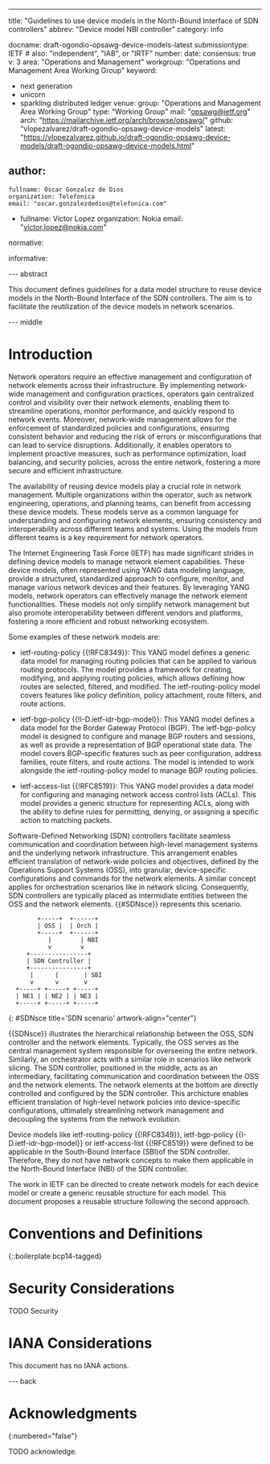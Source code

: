 ---
title: "Guidelines to use device models in the North-Bound Interface of SDN controllers"
abbrev: "Device model NBI controller"
category: info

docname: draft-ogondio-opsawg-device-models-latest
submissiontype: IETF  # also: "independent", "IAB", or "IRTF"
number:
date:
consensus: true
v: 3
area: "Operations and Management"
workgroup: "Operations and Management Area Working Group"
keyword:
 - next generation
 - unicorn
 - sparkling distributed ledger
venue:
  group: "Operations and Management Area Working Group"
  type: "Working Group"
  mail: "opsawg@ietf.org"
  arch: "https://mailarchive.ietf.org/arch/browse/opsawg/"
  github: "vlopezalvarez/draft-ogondio-opsawg-device-models"
  latest: "https://vlopezalvarez.github.io/draft-ogondio-opsawg-device-models/draft-ogondio-opsawg-device-models.html"

author:
 -
    fullname: Oscar Gonzalez de Dios
    organization: Telefonica
    email: "oscar.gonzalezdedios@telefonica.com"
 -
    fullname: Victor Lopez
    organization: Nokia
    email: "victor.lopez@nokia.com"

normative:

informative:


--- abstract

This document defines guidelines for a data model structure to reuse device models in the North-Bound Interface of the SDN controllers. The aim is to facilitate the reutilization of the device models in network scenarios.

--- middle

# Introduction

Network operators require an effective management and configuration of network elements across their infrastructure. By implementing network-wide management and configuration practices, operators gain centralized control and visibility over their network elements, enabling them to streamline operations, monitor performance, and quickly respond to network events. Moreover, network-wide management allows for the enforcement of standardized policies and configurations, ensuring consistent behavior and reducing the risk of errors or misconfigurations that can lead to service disruptions. Additionally, it enables operators to implement proactive measures, such as performance optimization, load balancing, and security policies, across the entire network, fostering a more secure and efficient infrastructure.

The availability of reusing device models play a crucial role in network management. Multiple organizations within the operator, such as network engineering, operations, and planning teams, can benefit from accessing these device models. These models serve as a common language for understanding and configuring network elements, ensuring consistency and interoperability across different teams and systems. Using the models from different teams is a key requirement for network operators.

The Internet Engineering Task Force (IETF) has made significant strides in defining device models to manage network element capabilities. These device models, often represented using YANG data modeling language, provide a structured, standardized approach to configure, monitor, and manage various network devices and their features. By leveraging YANG models, network operators can effectively manage the network element functionalities. These models not only simplify network management but also promote interoperability between different vendors and platforms, fostering a more efficient and robust networking ecosystem.

Some examples of these network models are:

* ietf-routing-policy {{!RFC8349}}: This YANG model defines a generic data model for managing routing policies that can be applied to various routing protocols. The model provides a framework for creating, modifying, and applying routing policies, which allows defining how routes are selected, filtered, and modified. The ietf-routing-policy model covers features like policy definition, policy attachment, route filters, and route actions.

* ietf-bgp-policy {{!I-D.ietf-idr-bgp-model}}: This YANG model defines a data model for the Border Gateway Protocol (BGP). The ietf-bgp-policy model is designed to configure and manage BGP routers and sessions, as well as provide a representation of BGP operational state data. The model covers BGP-specific features such as peer configuration, address families, route filters, and route actions. The model is intended to work alongside the ietf-routing-policy model to manage BGP routing policies.

* ietf-access-list {{!RFC8519}}: This YANG model provides a data model for configuring and managing network access control lists (ACLs). This model provides a generic structure for representing ACLs, along with the ability to define rules for permitting, denying, or assigning a specific action to matching packets. 

Software-Defined Networking (SDN) controllers facilitate seamless communication and coordination between high-level management systems and the underlying network infrastructure. This arrangement enables efficient translation of network-wide policies and objectives, defined by the Operations Support Systems (OSS), into granular, device-specific configurations and commands for the network elements. A similar concept applies for orchestration scenarios like in network slicing. Consequently, SDN controllers are typically placed as intermidiate entities between the OSS and the network elements. {{#SDNsce}} represents this scenario.

~~~~
        +-----+  +------+
        | OSS |  | Orch |
        +-----+  +------+
           |        | NBI
           v        v
     +----------------+
     | SDN Controller |
     +----------------+
      |      |       | SBI
      v      v       v
  +-----+ +-----+ +-----+
  | NE1 | | NE2 | | NE3 |
  +-----+ +-----+ +-----+
~~~~
{: #SDNsce title='SDN scenario' artwork-align="center"}

{{SDNsce}} illustrates the hierarchical relationship between the OSS, SDN controller and the network elements. Typically, the OSS serves as the central management system responsible for overseeing the entire network. Similarly, an orchestrator acts with a similar role in scenarios like network slicing. The SDN controller, positioned in the middle, acts as an intermediary, facilitating communication and coordination between the OSS and the network elements. The network elements at the bottom are directly controlled and configured by the SDN controller. This archicture enables efficient translation of high-level network policies into device-specific configurations, ultimately streamlining network management and decoupling the systems from the network evolution.

Device models like ietf-routing-policy {{!RFC8349}}, ietf-bgp-policy {{I-D.ietf-idr-bgp-model}} or ietf-access-list {{!RFC8519}} were defined to be applicable in the South-Bound Interface (SBI)of the SDN controller. Therefore, they do not have network concepts to make them applicable in the North-Bound Interface (NBI) of the SDN controller.

The work in IETF can be directed to create network models for each device model or create a generic reusable structure for each model. This document proposes a reusable structure following the second approach.


# Conventions and Definitions

{::boilerplate bcp14-tagged}


# Security Considerations

TODO Security


# IANA Considerations

This document has no IANA actions.


--- back

# Acknowledgments
{:numbered="false"}

TODO acknowledge.
